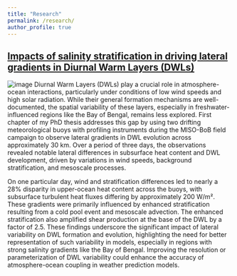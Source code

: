 ```yaml
---
title: "Research"
permalink: /research/
author_profile: true
---
```


## <ins>Impacts of salinity stratification in driving lateral gradients in Diurnal Warm Layers (DWLs)</ins>
![image](https://kerhalkarsid.github.io/files/DWL.png)
Diurnal Warm Layers (DWLs) play a crucial role in atmosphere-ocean interactions, particularly under conditions of low wind speeds and high solar radiation. While their general formation mechanisms are well-documented, the spatial variability of these layers, especially in freshwater-influenced regions like the Bay of Bengal, remains less explored. First chapter of my PhD thesis addresses this gap by using two drifting meteorological buoys with profiling instruments during the MISO-BoB field campaign to observe lateral gradients in DWL evolution across approximately 30 km. Over a period of three days, the observations revealed notable lateral differences in subsurface heat content and DWL development, driven by variations in wind speeds, background stratification, and mesoscale processes.

On one particular day, wind and stratification differences led to nearly a 28% disparity in upper-ocean heat content across the buoys, with subsurface turbulent heat fluxes differing by approximately 200 W/m². These gradients were primarily influenced by enhanced stratification resulting from a cold pool event and mesoscale advection. The enhanced stratification also amplified shear production at the base of the DWL by a factor of 2.5. These findings underscore the significant impact of lateral variability on DWL formation and evolution, highlighting the need for better representation of such variability in models, especially in regions with strong salinity gradients like the Bay of Bengal. Improving the resolution or parameterization of DWL variability could enhance the accuracy of atmosphere-ocean coupling in weather prediction models.
